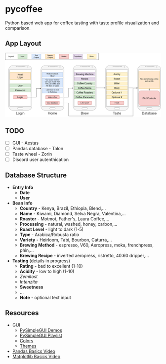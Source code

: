 # pycoffee

Python based web app for coffee tasting with taste profile visualization and comparison.

## App Layout

![layout](pycoffee-draft-v01.png)

## TODO

- [ ] GUI - Aestas  
- [ ] Pandas database - Talon  
- [ ] Taste wheel - Zorin
- [ ] Discord user autenthication

## Database Structure

- **Entry Info**
  - **Date**
  - **User**
- **Bean Info**
  - **Country** - Kenya, Brazil, Ethiopia, Blend,...
  - **Name** - Kiwami, Diamond, Selva Negra, Valentina,...
  - **Roaster** - Motmot, Father's, Laura Coffee,...
  - **Processing** - natural, washed, honey, carbon,...
  - **Roast Level** - light to dark (1-5)
  - **Type** - Arabica/Robusta ratio
  - **Variety** - Heirloom, Tabi, Bourbon, Caturra,...
  - **Brewing Method** - espresso, V60, Aeropress, moka, frenchpress, phin,...
  - **Brewing Recipe** - inverted aeropress, ristretto, 40:60 dripper,...
- **Tasting** (details in progress)
  - **Rating** - bad to excellent (1-10)
  - **Acidity** - low to high (1-10)
  - _Zemitost_
  - _Intenzita_
  - **Sweetness**
  - ...
  - **Note** - optional text input

## Resources

- GUI
  - [PySimpleGUI Demos](https://github.com/PySimpleGUI/PySimpleGUI/tree/master/DemoPrograms)
  - [PySimpleGUI Playlist](https://youtube.com/playlist?list=PLl8dD0doyrvF1nLakJJ7sl8OX2YSHclqn)
  - [Colors](https://www.wikipython.com/tkinter-ttk-tix/summary-information/colors/)
  - [Themes](https://media.geeksforgeeks.org/wp-content/uploads/20200511200254/f19.jpg)
- [Pandas Basics Video](https://youtu.be/vmEHCJofslg)
- [Matplotlib Basics Video](https://www.youtube.com/watch?v=DAQNHzOcO5A)
